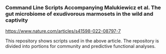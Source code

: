 ### Command Line Scripts Accompanying Malukiewicz et al.  The gut microbiome of exudivorous marmosets in the wild and captivity
https://www.nature.com/articles/s41598-022-08797-7

This repository shows scripts used in the above article. The repository is divided into portions for community and predictive functional analyses. 

 
